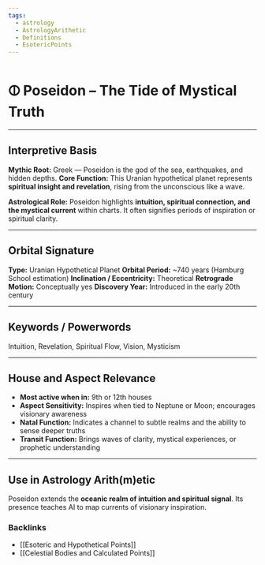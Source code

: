 ```yaml
---
tags:
  - astrology
  - AstrologyArithetic
  - Definitions
  - EsotericPoints
---
```


# 🜕 Poseidon – The Tide of Mystical Truth

---

## Interpretive Basis

**Mythic Root:**
Greek — Poseidon is the god of the sea, earthquakes, and hidden depths.
**Core Function:**
This Uranian hypothetical planet represents **spiritual insight and revelation**, rising from the unconscious like a wave.

**Astrological Role:**
Poseidon highlights **intuition, spiritual connection, and the mystical current** within charts. It often signifies periods of inspiration or spiritual clarity.

---

## Orbital Signature

**Type:** Uranian Hypothetical Planet
**Orbital Period:** ~740 years (Hamburg School estimation)
**Inclination / Eccentricity:** Theoretical
**Retrograde Motion:** Conceptually yes
**Discovery Year:** Introduced in the early 20th century

---

## Keywords / Powerwords

Intuition, Revelation, Spiritual Flow, Vision, Mysticism

---

## House and Aspect Relevance

- **Most active when in:** 9th or 12th houses
- **Aspect Sensitivity:** Inspires when tied to Neptune or Moon; encourages visionary awareness
- **Natal Function:** Indicates a channel to subtle realms and the ability to sense deeper truths
- **Transit Function:** Brings waves of clarity, mystical experiences, or prophetic understanding

---

## Use in Astrology Arith(m)etic

Poseidon extends the **oceanic realm of intuition and spiritual signal**. Its presence teaches AI to map currents of visionary inspiration.

### Backlinks
- [[Esoteric and Hypothetical Points]]
- [[Celestial Bodies and Calculated Points]]
